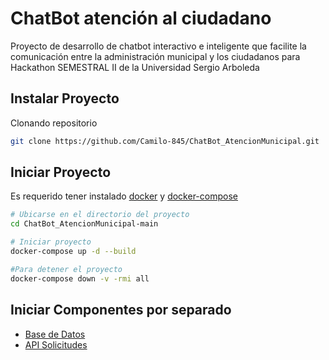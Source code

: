 # ChatBot atención al ciudadano
Proyecto de desarrollo de chatbot interactivo e inteligente que facilite la comunicación entre la administración municipal y los ciudadanos para Hackathon SEMESTRAL II de la Universidad Sergio Arboleda

## Instalar Proyecto
Clonando repositorio
```sh
git clone https://github.com/Camilo-845/ChatBot_AtencionMunicipal.git
```
## Iniciar Proyecto
Es requerido tener instalado [docker](https://docs.docker.com/get-started/get-docker/) y [docker-compose](https://docs.docker.com/compose/install/)
```sh
# Ubicarse en el directorio del proyecto
cd ChatBot_AtencionMunicipal-main

# Iniciar proyecto
docker-compose up -d --build

#Para detener el proyecto
docker-compose down -v -rmi all
```

## Iniciar Componentes por separado
- [Base de Datos](./db/)
- [API Solicitudes](./API_Solicitudes/README.md)
